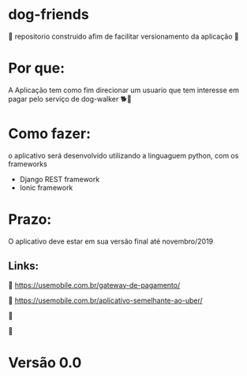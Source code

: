 # dog-friends
:dog: repositorio construido afim de facilitar versionamento da aplicação :dog:

# Por que:

A Aplicação tem como fim direcionar um usuario que tem interesse em pagar pelo serviço de dog-walker :dog2::walking:

# Como fazer:

o aplicativo será desenvolvido utilizando a linguaguem python, com os frameworks

* Django REST framework
* Ionic framework

# Prazo:
	
O aplicativo deve estar em sua versão final até novembro/2019

## Links:

:link: https://usemobile.com.br/gateway-de-pagamento/

:link: https://usemobile.com.br/aplicativo-semelhante-ao-uber/

:link:

:link:

# Versão 0.0
